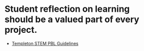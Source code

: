 # Student reflection on learning should be a valued part of every project.

- [Templeton STEM PBL Guidelines](guidelines.md)
